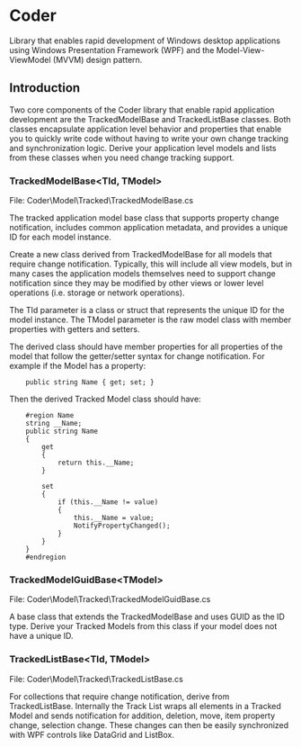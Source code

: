 # Coder

Library that enables rapid development of Windows desktop applications using Windows Presentation Framework (WPF) and the Model-View-ViewModel (MVVM) design pattern.

## Introduction

Two core components of the Coder library that enable rapid application development are the TrackedModelBase and TrackedListBase classes. Both classes encapsulate application level behavior and properties that enable you to quickly write code without having to write your own change tracking and synchronization logic. Derive your application level models and lists from these classes when you need change tracking support.

### TrackedModelBase<TId, TModel\>
File: Coder\\Model\\Tracked\\TrackedModelBase\.cs
  
The tracked application model base class that supports property change notification, includes common application metadata, and provides a unique ID for each model instance.

Create a new class derived from TrackedModelBase for all models that require change notification. Typically, this will include all view models, but in many cases the application models themselves need to support change notification since they may be modified by other views or lower level operations (i.e. storage or network operations).

The TId parameter is a class or struct that represents the unique ID for the model instance.
The TModel parameter is the raw model class with member properties with getters and setters.

The derived class should have member properties for all properties of the model that follow the getter/setter syntax for change notification. For example if the Model has a property:
```
    public string Name { get; set; }
```    
Then the derived Tracked Model class should have:
```
    #region Name
    string __Name;
    public string Name
    {
        get
        {
            return this.__Name;
        }

        set
        {
            if (this.__Name != value)
            {
                this.__Name = value;
                NotifyPropertyChanged();
            }
        }
    }
    #endregion
```

### TrackedModelGuidBase<TModel\>
File: Coder\\Model\\Tracked\\TrackedModelGuidBase\.cs

A base class that extends the TrackedModelBase and uses GUID as the ID type. Derive your Tracked Models from this class if your model does not have a unique ID.

### TrackedListBase<TId, TModel\>
File: Coder\\Model\\Tracked\\TrackedListBase\.cs

For collections that require change notification, derive from TrackedListBase. Internally the Track List wraps all elements in a Tracked Model and sends notification for addition, deletion, move, item property change, selection change. These changes can then be easily synchronized with WPF controls like DataGrid and ListBox.
